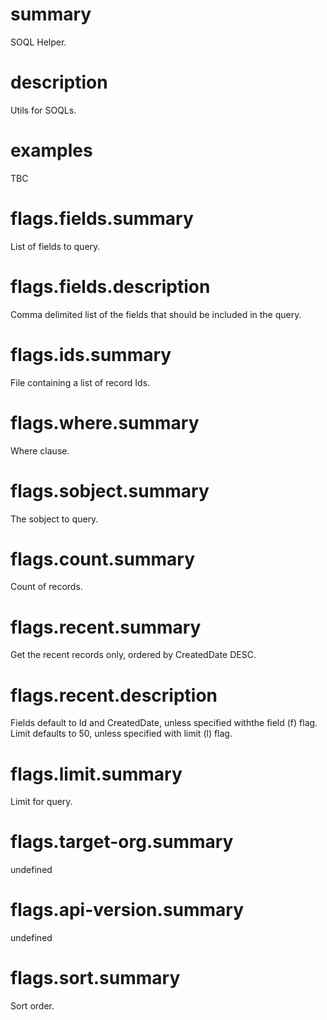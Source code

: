 # summary

SOQL Helper.

# description

Utils for SOQLs.

# examples

TBC

# flags.fields.summary

List of fields to query.

# flags.fields.description

Comma delimited list of the fields that should be included in the query.

# flags.ids.summary

File containing a list of record Ids.

# flags.where.summary

Where clause.

# flags.sobject.summary

The sobject to query.

# flags.count.summary

Count of records.

# flags.recent.summary

Get the recent records only, ordered by CreatedDate DESC.

# flags.recent.description

Fields default to Id and CreatedDate, unless specified withthe field (f) flag. Limit defaults to 50, unless specified with limit (l) flag.

# flags.limit.summary

Limit for query.

# flags.target-org.summary

undefined

# flags.api-version.summary

undefined

# flags.sort.summary

Sort order.
